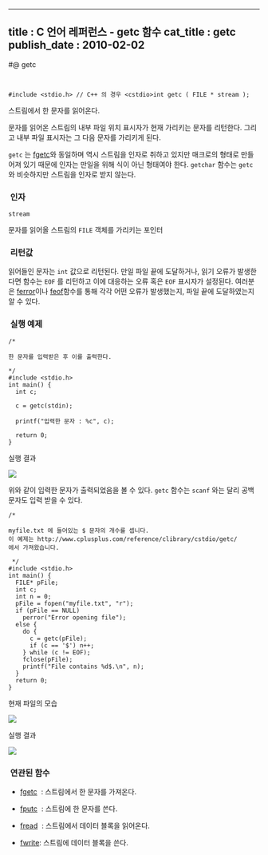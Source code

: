 ----------------
title : C 언어 레퍼런스 - getc 함수
cat_title :  getc
publish_date : 2010-02-02
--------------


#@ getc



```info


﻿#include <stdio.h> // C++ 의 경우 <cstdio>﻿﻿﻿int getc ( FILE * stream );
```

스트림에서 한 문자를 읽어온다.

문자를 읽어온 스트림의 내부 파일 위치 표시자가 현재 가리키는 문자를 리턴한다. 그리고 내부 파일 표시자는 그 다음 문자를 가리키게 된다.

`getc` 는 [fgetc](http://itguru.tistory.com/37)와 동일하며 역시 스트림을 인자로 취하고 있지만 매크로의 형태로 만들어져 있기 때문에 인자는 만일을 위해 식이 아닌 형태여야 한다.
`getchar` 함수는 `getc` 와 비슷하지만 스트림을 인자로 받지 않는다.



###  인자




`stream`

문자를 읽어올 스트림의 `FILE` 객체를 가리키는 포인터



###  리턴값




읽어들인 문자는 `int` 값으로 리턴된다.
만일 파일 끝에 도달하거나, 읽기 오류가 발생한다면 함수는 `EOF` 를 리턴하고 이에 대응하는 오류 혹은 `EOF` 표시자가 설정된다. 여러분은 [ferror](http://itguru.tistory.com/52)이나 [feof](http://itguru.tistory.com/51)함수를 통해 각각 어떤 오류가 발생했는지, 파일 끝에 도달하였는지 알 수 있다.



###  실행 예제


```cpp-formatted
/*

한 문자를 입력받은 후 이를 출력한다.

*/
#include <stdio.h>
int main() {
  int c;

  c = getc(stdin);

  printf("입력한 문자 : %c", c);

  return 0;
}
```

실행 결과


![](http://img1.daumcdn.net/thumb/R1920x0/?fname=http%3A%2F%2Fcfile9.uf.tistory.com%2Fimage%2F1703A41F4B6817C08DA705)



위와 같이 입력한 문자가 출력되었음을 볼 수 있다. `getc` 함수는 `scanf` 와는 달리 공백 문자도 입력 받을 수 있다.

```cpp-formatted
/*

myfile.txt 에 들어있는 $ 문자의 개수를 셉니다.
이 예제는 http://www.cplusplus.com/reference/clibrary/cstdio/getc/
에서 가져왔습니다.

 */
#include <stdio.h>
int main() {
  FILE* pFile;
  int c;
  int n = 0;
  pFile = fopen("myfile.txt", "r");
  if (pFile == NULL)
    perror("Error opening file");
  else {
    do {
      c = getc(pFile);
      if (c == '$') n++;
    } while (c != EOF);
    fclose(pFile);
    printf("File contains %d$.\n", n);
  }
  return 0;
}
```

현재 파일의 모습

![](http://img1.daumcdn.net/thumb/R1920x0/?fname=http%3A%2F%2Fcfile2.uf.tistory.com%2Fimage%2F127BE4224B68175B48FF15)

실행 결과


![](http://img1.daumcdn.net/thumb/R1920x0/?fname=http%3A%2F%2Fcfile24.uf.tistory.com%2Fimage%2F11249C204B68174A101E4C)




###  연관된 함수





*  [fgetc](http://itguru.tistory.com/37)  : 스트림에서 한 문자를 가져온다.



*  [fputc](http://itguru.tistory.com/39)  : 스트림에 한 문자를 쓴다.



*  [fread](http://itguru.tistory.com/68)  : 스트림에서 데이터 블록을 읽어온다.



*  [fwrite](http://itguru.tistory.com/69): 스트림에 데이터 블록을 쓴다.